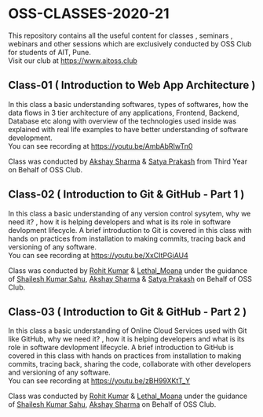 # OSS-CLASSES-2020-21
This repository contains all the useful content for classes , seminars , webinars and other sessions which are exclusively conducted by OSS Club for students of AIT, Pune.  
Visit our club at https://www.aitoss.club 


## Class-01 ( Introduction to Web App Architecture )
In this class a basic understanding softwares, types of softwares, how the data flows in 3 tier architecture of any applications, Frontend, Backend, Database etc along with overview of the technologies used inside was explained with real life examples to have better understanding of software development.  
You can see recording at https://youtu.be/AmbAbRIwTn0

Class was conducted by [Akshay Sharma](http://www.github.com/AkshaySharma008) & [Satya Prakash](http://www.github.com/satya9500) from Third Year on Behalf of OSS Club. 


## Class-02 ( Introduction to Git & GitHub - Part 1 )
In this class a basic understanding of any version control sysytem, why we need it? , how it is helping developers and what is its role in software devlopment lifecycle. A brief introduction to Git is covered in this class with hands on practices from installation to making commits, tracing back and versioning of any software.  
You can see recording at https://youtu.be/XxCItPGjAU4 

Class was conducted by [Rohit Kumar](http://www.github.com/The-Fuse) & [Lethal_Moana](http://www.github.com/Palak-137) under the guidance of [Shailesh Kumar Sahu](http://www.github.com/shellkore), [Akshay Sharma](http://www.github.com/AkshaySharma008) & [Satya Prakash](http://www.github.com/satya9500) on Behalf of OSS Club. 


## Class-03 ( Introduction to Git & GitHub - Part 2 )
In this class a basic understanding of Online Cloud Services used with Git like GitHub, why we need it? , how it is helping developers and what is its role in software devlopment lifecycle. A brief introduction to GitHub is covered in this class with hands on practices from installation to making commits, tracing back, sharing the code, collaborate with other developers and versioning of any software.  
You can see recording at https://youtu.be/zBH99XKtT_Y 

Class was conducted by [Rohit Kumar](http://www.github.com/The-Fuse) & [Lethal_Moana](http://www.github.com/Palak-137) under the guidance of [Shailesh Kumar Sahu](http://www.github.com/shellkore), [Akshay Sharma](http://www.github.com/AkshaySharma008) on Behalf of OSS Club.
